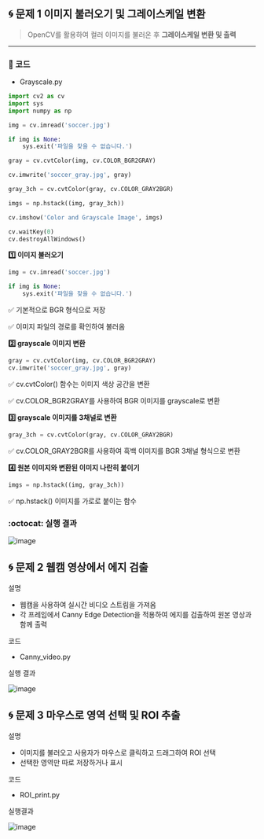 ## 🌀 문제 1 이미지 불러오기 및 그레이스케일 변환

> OpenCV를 활용하여 컬러 이미지를 불러온 후 **그레이스케일 변환 및 출력**
---

### 📝 코드 
- Grayscale.py
```python
import cv2 as cv
import sys
import numpy as np

img = cv.imread('soccer.jpg') 

if img is None:
    sys.exit('파일을 찾을 수 없습니다.')

gray = cv.cvtColor(img, cv.COLOR_BGR2GRAY)

cv.imwrite('soccer_gray.jpg', gray)  

gray_3ch = cv.cvtColor(gray, cv.COLOR_GRAY2BGR)

imgs = np.hstack((img, gray_3ch))

cv.imshow('Color and Grayscale Image', imgs)

cv.waitKey(0)
cv.destroyAllWindows()
```


**1️⃣ 이미지 불러오기**
```python
img = cv.imread('soccer.jpg') 

if img is None:
    sys.exit('파일을 찾을 수 없습니다.')
```
✅ 기본적으로 BGR 형식으로 저장

✅ 이미지 파일의 경로를 확인하여 불러옴




**2️⃣ grayscale 이미지 변환**
```python
gray = cv.cvtColor(img, cv.COLOR_BGR2GRAY)
cv.imwrite('soccer_gray.jpg', gray)  
```
✅ cv.cvtColor() 함수는 이미지 색상 공간을 변환

✅ cv.COLOR_BGR2GRAY를 사용하여 BGR 이미지를 grayscale로 변환




**3️⃣ grayscale 이미지를 3채널로 변환**
```python
gray_3ch = cv.cvtColor(gray, cv.COLOR_GRAY2BGR)
```
✅ cv.COLOR_GRAY2BGR를 사용하여 흑백 이미지를 BGR 3채널 형식으로 변환




**4️⃣ 원본 이미지와 변환된 이미지 나란히 붙이기**
```python
imgs = np.hstack((img, gray_3ch))
```
✅ np.hstack() 이미지를 가로로 붙이는 함수




### :octocat: 실행 결과

![image](https://github.com/user-attachments/assets/233b22d6-aff2-490e-abff-1f231ca3de13)


## 🌀 문제 2 웹캠 영상에서 에지 검출
설명
- 웹캠을 사용하여 실시간 비디오 스트림을 가져옴
- 각 프레임에서 Canny Edge Detection을 적용하여 에지를 검출하여 원본 영상과 함께 출력

코드
- Canny_video.py

실행 결과

![image](https://github.com/user-attachments/assets/c3322dd8-424c-4fc1-8d30-c4d293a28795)


## 🌀 문제 3 마우스로 영역 선택 및 ROI 추출
설명
- 이미지를 불러오고 사용자가 마우스로 클릭하고 드래그하여 ROI 선택
- 선택한 영역만 따로 저장하거나 표시

코드
- ROI_print.py

실행결과

![image](https://github.com/user-attachments/assets/235df943-48de-49b3-8a72-ee39967e0764)

